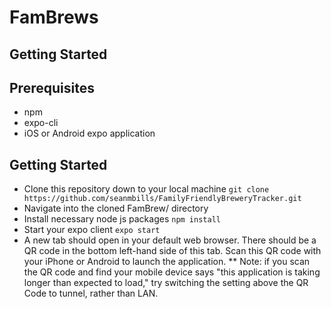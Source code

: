 # FamBrews

## Getting Started

## Prerequisites
   * npm
   * expo-cli
   * iOS or Android expo application

## Getting Started
   * Clone this repository down to your local machine
   ` git clone https://github.com/seanmbills/FamilyFriendlyBreweryTracker.git `
   * Navigate into the cloned FamBrew/ directory
   * Install necessary node js packages
   ` npm install `
   * Start your expo client
   ` expo start `
   * A new tab should open in your default web browser. There should be a QR code in the bottom left-hand side of this tab.
     Scan this QR code with your iPhone or Android to launch the application.
     ** Note: if you scan the QR code and find your mobile device says "this application is taking longer than expected to load,"
     try switching the setting above the QR Code to tunnel, rather than LAN. 
   
   